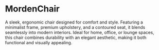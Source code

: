 # MordenChair
A sleek, ergonomic chair designed for comfort and style. Featuring a minimalist frame, premium upholstery, and a contoured seat, it blends seamlessly into modern interiors. Ideal for home, office, or lounge spaces, this chair combines durability with an elegant aesthetic, making it both functional and visually appealing.
